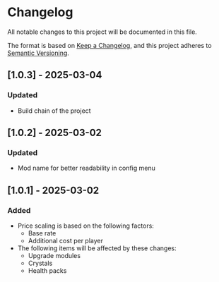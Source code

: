 # Changelog

All notable changes to this project will be documented in this file.

The format is based on [Keep a Changelog](https://keepachangelog.com/en/1.1.0/),
and this project adheres to [Semantic Versioning](https://semver.org/spec/v2.0.0.html).

## [1.0.3] - 2025-03-04

### Updated

- Build chain of the project

## [1.0.2] - 2025-03-02

### Updated

- Mod name for better readability in config menu

## [1.0.1] - 2025-03-02

### Added

- Price scaling is based on the following factors:
    - Base rate
    - Additional cost per player
- The following items will be affected by these changes:
    - Upgrade modules
    - Crystals
    - Health packs